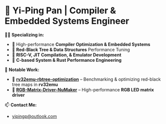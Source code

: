 # 🚀 Yi-Ping Pan | Compiler & Embedded Systems Engineer

👨‍💻 **Specializing in:**  
- 🔹 High-performance **Compiler Optimization & Embedded Systems**  
- 🔹 **Red-Black Tree & Data Structures** Performance Tuning  
- 🔹 **RISC-V, JIT Compilation, & Emulator Development**  
- 🔹 **C-based System & Rust Performance Engineering**  

📌 **Notable Work:**  
- 🔹 **[rv32emu-rbtree-optimization](https://github.com/EagleTw/rv32emu-rbtree-optimization)** – Benchmarking & optimizing red-black tree maps in **rv32emu**
- 🔹 **[RGB-Matrix-Driver-NuMaker](https://github.com/EagleTw/RGB-Matrix-Driver-NuMaker)** – High-performance **RGB LED matrix driver**  

📫 **Contact Me:**
- yipingp@outlook.com
